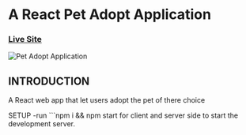 # A React Pet Adopt Application

### [Live Site](https://adopt-me-3ea97.web.app/)

![Pet Adopt Application](https://i.im.ge/2021/10/09/TnCcNr.png)

## INTRODUCTION
A React web app that let users adopt the pet of there choice

SETUP
-run ```npm i && npm start for client and server side to start the development server.
